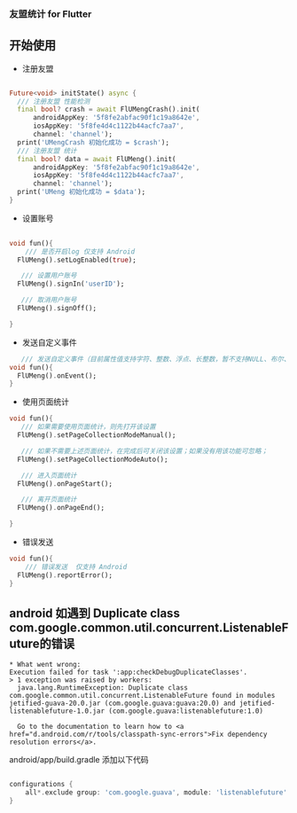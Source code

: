 ### 友盟统计 for Flutter

## 开始使用

- 注册友盟

```dart

Future<void> initState() async {
  /// 注册友盟 性能检测
  final bool? crash = await FlUMengCrash().init(
      androidAppKey: '5f8fe2abfac90f1c19a8642e',
      iosAppKey: '5f8fe4d4c1122b44acfc7aa7',
      channel: 'channel');
  print('UMengCrash 初始化成功 = $crash');
  /// 注册友盟 统计
  final bool? data = await FlUMeng().init(
      androidAppKey: '5f8fe2abfac90f1c19a8642e',
      iosAppKey: '5f8fe4d4c1122b44acfc7aa7',
      channel: 'channel');
  print('UMeng 初始化成功 = $data');
}

```

- 设置账号
```dart
  
void fun(){
    /// 是否开启log 仅支持 Android
  FlUMeng().setLogEnabled(true);

   /// 设置用户账号
  FlUMeng().signIn('userID');

   /// 取消用户账号
  FlUMeng().signOff();

}
```

- 发送自定义事件
```dart
   /// 发送自定义事件（目前属性值支持字符、整数、浮点、长整数，暂不支持NULL、布尔、MAP、数组）
void fun(){
  FlUMeng().onEvent();
}
```

- 使用页面统计
```dart
void fun(){
   /// 如果需要使用页面统计，则先打开该设置
  FlUMeng().setPageCollectionModeManual();

   /// 如果不需要上述页面统计，在完成后可关闭该设置；如果没有用该功能可忽略；
  FlUMeng().setPageCollectionModeAuto();

   /// 进入页面统计 
  FlUMeng().onPageStart();

   /// 离开页面统计
  FlUMeng().onPageEnd();

}
```
- 错误发送
```dart
void fun(){
    /// 错误发送  仅支持 Android
  FlUMeng().reportError();
}
```


## android 如遇到 Duplicate class com.google.common.util.concurrent.ListenableFuture的错误

```shell script
* What went wrong:
Execution failed for task ':app:checkDebugDuplicateClasses'.
> 1 exception was raised by workers:
  java.lang.RuntimeException: Duplicate class com.google.common.util.concurrent.ListenableFuture found in modules jetified-guava-20.0.jar (com.google.guava:guava:20.0) and jetified-listenablefuture-1.0.jar (com.google.guava:listenablefuture:1.0)

  Go to the documentation to learn how to <a href="d.android.com/r/tools/classpath-sync-errors">Fix dependency resolution errors</a>.
```

android/app/build.gradle 添加以下代码

```groovy

configurations {
    all*.exclude group: 'com.google.guava', module: 'listenablefuture'
}

```
